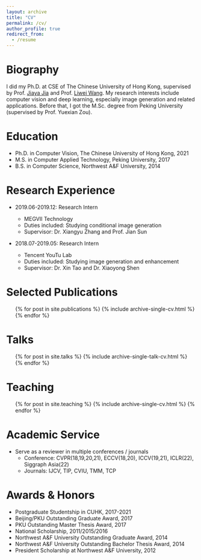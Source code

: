 ```yaml
---
layout: archive
title: "CV"
permalink: /cv/
author_profile: true
redirect_from:
  - /resume
---
```


Biography
======
I did my Ph.D. at CSE of The Chinese University of Hong Kong, supervised by Prof. [Jiaya Jia](https://jiaya.me/) and Prof. [Liwei Wang](https://lwwangcse.github.io/).  My research interests include computer vision and deep learning, especially image generation and related applications. Before that, I got the M.Sc. degree from Peking University (supervised by Prof. Yuexian Zou).


Education
======
* Ph.D. in Computer Vision, The Chinese University of Hong Kong, 2021
* M.S. in Computer Applied Technology, Peking University, 2017
* B.S. in Computer Science, Northwest A&F University, 2014


Research Experience
======
* 2019.06-2019.12: Research Intern
  * MEGVII Technology
  * Duties included: Studying conditional image generation
  * Supervisor: Dr. Xiangyu Zhang and Prof. Jian Sun

* 2018.07-2019.05: Research Intern
  * Tencent YouTu Lab
  * Duties included: Studying image generation and enhancement
  * Supervisor: Dr. Xin Tao and Dr. Xiaoyong Shen

Selected Publications
======
  <ul>{% for post in site.publications %}
    {% include archive-single-cv.html %}
  {% endfor %}</ul>
  
Talks
======
  <ul>{% for post in site.talks %}
    {% include archive-single-talk-cv.html %}
  {% endfor %}</ul>
  
Teaching
======
  <ul>{% for post in site.teaching %}
    {% include archive-single-cv.html %}
  {% endfor %}</ul>
  
Academic Service
======
* Serve as a reviewer in multiple conferences / journals
	* Conference: CVPR(18,19,20,21), ECCV(18,20), ICCV(19,21), ICLR(22), Siggraph Asia(22)
	* Journals: IJCV, TIP, CVIU, TMM, TCP

Awards & Honors
======
* Postgraduate Studentship in CUHK, 2017-2021
* Beijing/PKU Outstanding Graduate Award, 2017
* PKU Outstanding Master Thesis Award, 2017
* National Scholarship, 2011/2015/2016
* Northwest A&F University Outstanding Graduate Award, 2014
* Northwest A&F University Outstanding Bachelor Thesis Award, 2014
* President Scholarship at Northwest A&F University, 2012